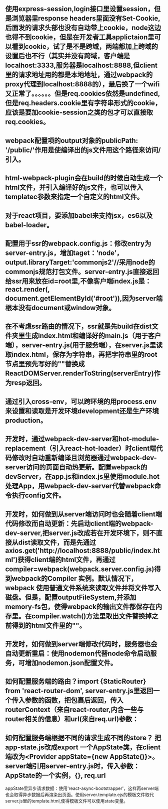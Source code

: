 使用express-session,login接口里设置session，但是浏览器里response headers里面没有Set-Cookie,后面发的请求头部也没有自动带上cookie，node这边也得不到cookie，但是在开发者工具applictaion里可以看到cookie，试了是不是跨域，两端都加上跨域的设置后也不行（其实并没有跨域，客户端是localhost:3333,服务器是localhost:8888,但client里的请求地址用的都是本地地址，通过webpack的proxy代理到localhost:8888的），最后换了一个wifi又正常了。。。。。。但是req.cookies依然是undefined, 但是req.headers.cookie里有字符串形式的cookie，应该是要加cookie-session之类的包才可以直接取req.cookies。 
---   
webpack配置项的output对象的publicPath: '/public/'作用是使编译出的js文件用这个路径来访问/引入。   
---   
html-webpack-plugin会在build的时候自动生成一个html文件，并引入编译好的js文件，也可以传入templatec参数来指定一个自定义的html文件。
---   
对于react项目，要添加babel来支持jsx，es6以及babel-loader。   
---   
配置用于ssr的webpack.config.js：修改entry为server-entry.js，增加taget：‘node’，output.libraryTarget:'commonjs2'//采用node的commonjs规范打包文件。server-entry.js直接返回<App />给ssr用来放在id=root里,不像客户端index.js是：react.render(<App />, document.getElementById('#root')),因为server端根本没有document或window对象。   
---  
在不考虑ssr路由的情况下，ssr就是先build在dist文件夹里生成index.html和编译好的main.js（用于客户端），server-entry.js(用于服务端），在server.js里读取index.html，保存为字符串，再把字符串里的root节点里预先写好的"<!-- app -->"替换成ReactDOMServer.renderToString(serverEntry)作为resp返回。   
---   
通过引入cross-env，可以跨环境的用process.env来设置和读取是开发环境development还是生产环境production。    
---   
开发时，通过webpack-dev-server和hot-module-replacement（引入react-hot-loader）时client端代码修改时自动重新编译且浏览器通过webpack-dev-server访问的页面自动热更新。配置webpack的devServer，在app.js和index.js里使用module.hot处理App，用webpack-dev-server代替webpack命令执行config文件。   
---  
开发时，如何做到从server端访问时也会随着client端代码修改而自动更新：先启动client端的webpack-dev-server,把server.js改成若在开发环境下，则不直接从dist读取文件，而是先通过axios.get('http://localhost:8888/public/index.html')获得client端的html文件，再通过compiler=webpack(webpack.server.config.js)得到webpack的Compiler 实例。默认情况下，webpack 使用普通文件系统来读取文件并将文件写入磁盘。但是，配置outputFileSystem,并添加memory-fs包，使得webpack的输出文件都保存在内存里。在compiler.watch()方法里取出文件替换掉之前得到的html文件里的"<!-- app -->"。  
---  
开发时，如何做到server端修改代码时，服务器也会自动更新重启：使用nodemon代替node命令启动服务，可增加nodemon.json配置文件。   
---   
如何配置服务端的路由？import {StaticRouter} from 'react-router-dom', server-entry.js里返回一个传入参数的函数，把<App/>包裹后返回，传入routerContext（来自react-router,内含一些与router相关的信息）和url(来自req.url)参数：<StaticRouter context={routerContext} location={url}>   
---   
如何配置服务端根据不同的请求生成不同的store？ 把app-state.js改成export 一个AppState类，在client端改为<Provider appState={new AppState()}>。server端引用server-entry.js时，传入参数：AppState的一个实例，{}, req.url   
---   
appState里异步请求数据：使用'react-async-bootstrapper'，这样再server端也会取得异步数据后再渲染出页面。使用server.template.ejs的模板文件取代server.js里的template.html,使得模板文件可以使用state变量。



